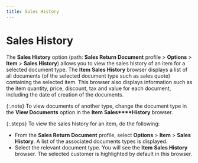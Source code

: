 ```yaml
---
title: Sales History
---
```


# Sales History


The **Sales History** option (path:  **Sales Return Document** profile  > **Options** > **Item**  > **Sales History**) allows you  to view the sales history of an item for a selected document type. The  **Item** **Sales 
 History** browser displays a list of all documents (of the selected  document type such as sales quote) containing the selected item. This  browser also displays information such as the item quantity, price, discount,  tax and value for each document, including the date of creation of the  documents.


{:.note}
To view documents of another type, change the document  type in the **View Documents** option  in the **Item** **Sales****History** browser.


{:.steps}
To view the sales history for an item, do the following:

- From the **Sales Return Document** profile, select  **Options** > **Item**  > **Sales History**. A list of  the associated documents types is displayed.
- Select the  relevant document type. You will see the **Item** **Sales 
 History** browser. The selected customer is highlighted by default  in this browser.

